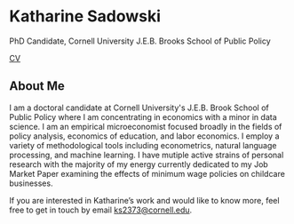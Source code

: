 # Katharine Sadowski

PhD Candidate, Cornell University J.E.B. Brooks School of Public Policy 

[CV](https://drive.google.com/file/d/1ZfqbpE3FG4kzJJPBUcTEiIHcmzQpVt9q/view?usp=sharing) 

## About Me

I am a doctoral candidate at Cornell University's J.E.B. Brook School of Public Policy where I am concentrating in economics with a minor in data science. I am an empirical microeconomist focused broadly in the fields of policy analysis, economics of education, and labor economics. I employ a variety of methodological tools including econometrics, natural language processing, and machine learning. I have mutiple active strains of personal research with the majority of my energy currently dedicated to my Job Market Paper examining the effects of minimum wage policies on childcare businesses.

If you are interested in Katharine’s work and would like to know more, feel free to get in touch by email ks2373@cornell.edu.

<!-- display the social media buttons in your README (credit: carlsednaoui/gitsocial) -->

<!-- or through the links below. [![alt text][1.1]][1] [![alt text][2.1]][2] -->


<!-- links to social media icons -->
<!-- no need to change these -->

<!-- icons with padding -->

[1.1]: http://i.imgur.com/tXSoThF.png (twitter icon with padding)
[2.1]: http://i.imgur.com/0o48UoR.png (github icon with padding)

<!-- icons without padding -->

[1.2]: http://i.imgur.com/wWzX9uB.png (twitter icon without padding)
[2.2]: http://i.imgur.com/9I6NRUm.png (github icon without padding)


<!-- links to your social media accounts -->
<!-- update these accordingly -->

[1]: http://www.twitter.com/kcsadow
[2]: http://www.github.com/kcsadow
